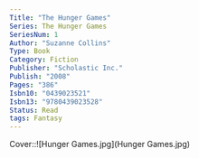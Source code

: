 ```yaml
---
Title: "The Hunger Games" 
Series: The Hunger Games
SeriesNum: 1
Author: "Suzanne Collins"
Type: Book
Category: Fiction
Publisher: "Scholastic Inc." 
Publish: "2008" 
Pages: "386" 
Isbn10: "0439023521" 
Isbn13: "9780439023528" 
Status: Read
tags: Fantasy
---
```


Cover::![Hunger Games.jpg](Hunger Games.jpg)







